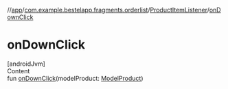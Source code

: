 //[app](../../index.md)/[com.example.bestelapp.fragments.orderlist](../index.md)/[ProductItemListener](index.md)/[onDownClick](on-down-click.md)



# onDownClick  
[androidJvm]  
Content  
fun [onDownClick](on-down-click.md)(modelProduct: [ModelProduct](../../com.example.bestelapp.data.product/-model-product/index.md))  



